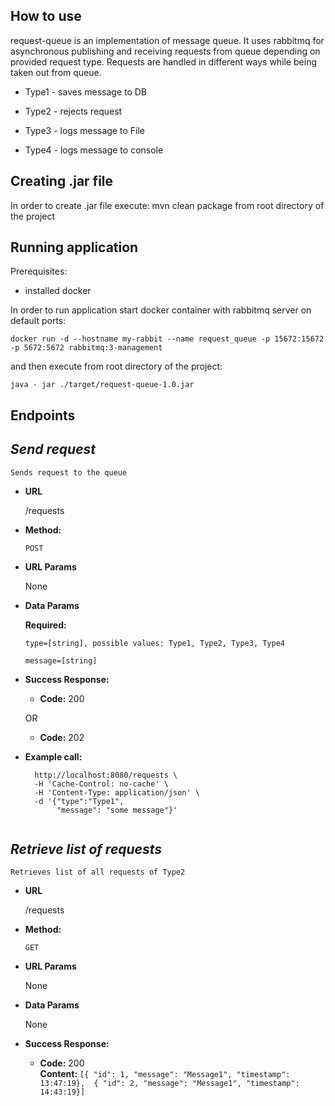 ## How to use ##
request-queue is an implementation of message queue. It uses rabbitmq for asynchronous publishing and receiving requests from queue depending on provided request type.
Requests are handled in different ways while being taken out from queue.

- Type1 - saves message to DB

- Type2 - rejects request

- Type3 - logs message to File

- Type4 - logs message to console

## Creating .jar file
In order to create .jar file execute: mvn clean package from root directory of the project

## Running application

Prerequisites:
- installed docker

In order to run application start docker container with rabbitmq server on default ports:
 
``
    docker run -d --hostname my-rabbit --name request_queue -p 15672:15672 -p 5672:5672 rabbitmq:3-management
``

 and then execute from root directory of the project:
 
 ``
    java - jar ./target/request-queue-1.0.jar
 ``

## Endpoints ##
 *Send request*
  ----
    Sends request to the queue
  
  * **URL**
  
    /requests
  
  * **Method:**
  
    `POST`
    
  *  **URL Params**
  
        None
  
  * **Data Params**
  
    **Required:**
 
       `type=[string], possible values: Type1, Type2, Type3, Type4`
   
       `message=[string]`
   
  * **Success Response:**
  
    * **Code:** 200 <br />
    
    OR 
  
    * **Code:** 202 <br />
     
    
   * **Example call:**
   
        ```curl -X POST \
          http://localhost:8080/requests \
          -H 'Cache-Control: no-cache' \
          -H 'Content-Type: application/json' \
          -d '{"type":"Type1",
        	   "message": "some message"}'
    
 *Retrieve list of requests*
  ----
    Retrieves list of all requests of Type2
  
  * **URL**
  
    /requests
  
  * **Method:**
  
    `GET`
    
  *  **URL Params**
  
        None
  
  * **Data Params**
  
    None
  
  * **Success Response:**

    * **Code:** 200 <br />
      **Content:** `[{ "id": 1, "message": "Message1", "timestamp": 13:47:19}, 
                    { "id": 2, "message": "Message1", "timestamp": 14:43:19}]`
